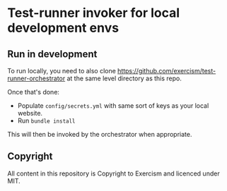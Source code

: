 # Test-runner invoker for local development envs

## Run in development

To run locally, you need to also clone https://github.com/exercism/test-runner-orchestrator at the same level directory as this repo.

Once that's done:
- Populate `config/secrets.yml` with same sort of keys as your local website.
- Run `bundle install`

This will then be invoked by the orchestrator when appropriate.

## Copyright

All content in this repository is Copyright to Exercism and licenced under MIT.

